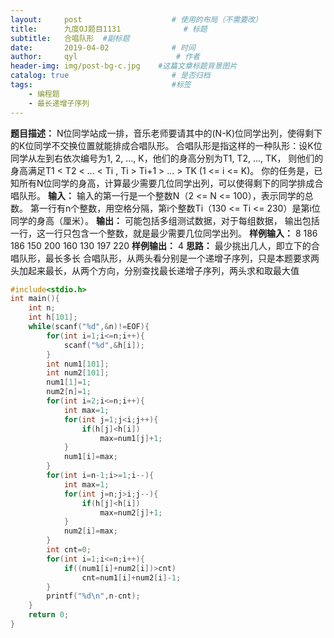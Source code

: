 ```yaml
---
layout:     post                    # 使用的布局（不需要改）
title:      九度OJ题目1131              # 标题 
subtitle:   合唱队形  #副标题
date:       2019-04-02              # 时间
author:     qyl                      # 作者
header-img: img/post-bg-c.jpg    #这篇文章标题背景图片
catalog: true                       # 是否归档
tags:                               #标签
    - 编程题
    - 最长递增子序列
---
```


**题目描述：** 
N位同学站成一排，音乐老师要请其中的(N-K)位同学出列，使得剩下的K位同学不交换位置就能排成合唱队形。
 合唱队形是指这样的一种队形：设K位同学从左到右依次编号为1, 2, …, K，他们的身高分别为T1, T2, …, TK，
 则他们的身高满足T1 < T2 < … < Ti , Ti > Ti+1 > … > TK (1 <= i <= K)。
 你的任务是，已知所有N位同学的身高，计算最少需要几位同学出列，可以使得剩下的同学排成合唱队形。
**输入：** 
输入的第一行是一个整数N（2 <= N <= 100），表示同学的总数。
第一行有n个整数，用空格分隔，第i个整数Ti（130 <= Ti <= 230）是第i位同学的身高（厘米）。
**输出：** 
可能包括多组测试数据，对于每组数据，
 输出包括一行，这一行只包含一个整数，就是最少需要几位同学出列。
**样例输入：**
 8
186 186 150 200 160 130 197 220
**样例输出：**
 4
**思路：**
最少挑出几人，即立下的合唱队形，最长多长
合唱队形，从两头看分别是一个递增子序列，只是本题要求两头加起来最长，从两个方向，分别查找最长递增子序列，两头求和取最大值

```cpp
#include<stdio.h>
int main(){
	int n;
	int h[101];
	while(scanf("%d",&n)!=EOF){
		for(int i=1;i<=n;i++){
			scanf("%d",&h[i]);
		}
		int num1[101];
		int num2[101];
		num1[1]=1;
		num2[n]=1;
		for(int i=2;i<=n;i++){
			int max=1;
			for(int j=1;j<i;j++){
				if(h[j]<h[i])
					max=num1[j]+1;
			}
			num1[i]=max;
		}
		for(int i=n-1;i>=1;i--){
			int max=1;
			for(int j=n;j>i;j--){
				if(h[j]<h[i])
					max=num2[j]+1;
			}
			num2[i]=max;
		}
		int cnt=0;
		for(int i=1;i<=n;i++){
			if((num1[i]+num2[i])>cnt)
				cnt=num1[i]+num2[i]-1;
		}
		printf("%d\n",n-cnt);
	}
	return 0;
}
```

